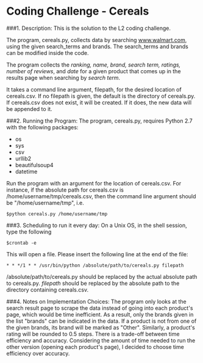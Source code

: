 # Coding Challenge - Cereals


###1. Description: 
This is the solution to the L2 coding challenge. 

The program, cereals.py, collects data by searching www.walmart.com, using the given search_terms and brands.
The search_terms and brands can be modified inside the code.

The program collects the *ranking, name, brand, search term, ratings, number of reviews*, and *date* for a given product that comes up in the results page when searching by *search term*. 

It takes a command line argument, filepath, for the desired location of cereals.csv.
If no filepath is given, the default is the directory of cereals.py.
If cereals.csv does not exist, it will be created. If it does, the new data will be appended to it.

###2. Running the Program:
The program, cereals.py, requires Python 2.7 with the following packages:
  * os
  * sys
  * csv
  * urllib2
  * beautifulsoup4
  * datetime

Run the program with an argument for the location of cereals.csv.
For instance, if the absolute path for cereals.csv is /home/username/tmp/cereals.csv, then the command line argument should be "/home/username/tmp", i.e.
  
    $python cereals.py /home/username/tmp
  

###3. Scheduling to run it every day:
On a Unix OS, in the shell session, type the following
  
    $crontab -e

This will open a file. Please insert the following line at the end of the file:
  
    * * */1 * * /usr/bin/python /absolute/path/to/cereals.py filepath
  
/absolute/path/to/cereals.py should be replaced by the actual absolute path to cereals.py. *filepath* should be replaced by the absolute path to the directory containing cereals.csv.


###4. Notes on Implementation Choices:
The program only looks at the search result page to scrape the data instead of going into each product's page, which would be time inefficient. As a result, only the brands given in the list "brands" can be indicated in the data. If a product is not from one of the given brands, its brand will be marked as "Other". Similarly, a product's rating will be rounded to 0.5 steps.
There is a trade-off between time efficiency and accuracy. Considering the amount of time needed to run the other version (opening each product's page), I decided to choose time efficiency over accuracy.
